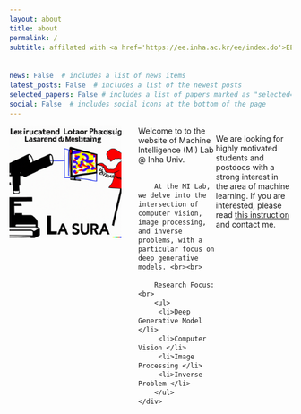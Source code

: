 ```yaml
---
layout: about
title: about
permalink: /
subtitle: affilated with <a href='https://ee.inha.ac.kr/ee/index.do'>EE</a> at <a href='https://www.inha.ac.kr/'>Inha University</a> 


news: False  # includes a list of news items
latest_posts: False  # includes a list of the newest posts
selected_papers: False # includes a list of papers marked as "selected={true}"
social: False  # includes social icons at the bottom of the page
---
```


<div style="display: flex; align-items: start;">
    <img src="/assets/img/lab_about.png" alt="mi-lab" style="width: 200px; margin-right: 30px;">
    <div>
        Welcome to to the website of Machine Intelligence (MI) Lab @ Inha Univ. <br><br>
      
        At the MI Lab, we delve into the intersection of computer vision, image processing, and inverse problems, with a particular focus on deep generative models. <br><br>

        Research Focus:<br>
        <ul>
         <li>Deep Generative Model </li>
         <li>Computer Vision </li>
         <li>Image Processing </li>
         <li>Inverse Problem </li>
        </ul>
    </div>
</div>

<p style="margin-bottom: 100px;">
    
We are looking for highly motivated students and postdocs with a strong interest in the area of machine learning. If you are interested, please read [this instruction](/group.md#prospective) and contact me.

<!-- Write your biography here. Tell the world about yourself. Link to your favorite [subreddit](http://reddit.com). You can put a picture in, too. The code is already in, just name your picture `prof_pic.jpg` and put it in the `img/` folder. 

Put your address / P.O. box / other info right below your picture. You can also disable any of these elements by editing `profile` property of the YAML header of your `_pages/about.md`. Edit `_bibliography/papers.bib` and Jekyll will render your [publications page](/al-folio/publications/) automatically.

Link to your social media connections, too. This theme is set up to use [Font Awesome icons](http://fortawesome.github.io/Font-Awesome/) and [Academicons](https://jpswalsh.github.io/academicons/), like the ones below. Add your Facebook, Twitter, LinkedIn, Google Scholar, or just disable all of them. -->
